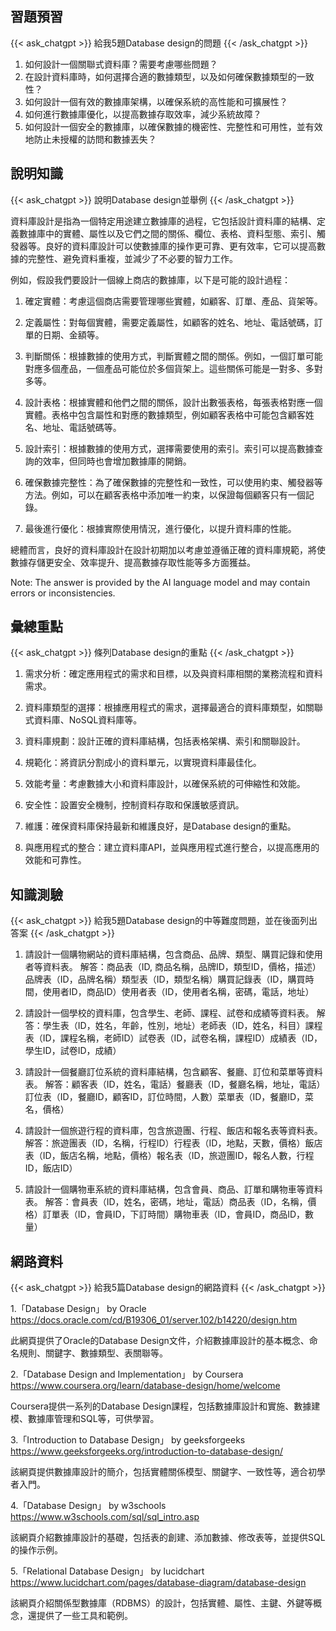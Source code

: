 ## 習題預習
{{< ask_chatgpt >}}
給我5題Database design的問題
{{< /ask_chatgpt >}}



1. 如何設計一個關聯式資料庫？需要考慮哪些問題？
2. 在設計資料庫時，如何選擇合適的數據類型，以及如何確保數據類型的一致性？
3. 如何設計一個有效的數據庫架構，以確保系統的高性能和可擴展性？
4. 如何進行數據庫優化，以提高數據存取效率，減少系統故障？
5. 如何設計一個安全的數據庫，以確保數據的機密性、完整性和可用性，並有效地防止未授權的訪問和數據丟失？   

## 說明知識
{{< ask_chatgpt >}}
說明Database design並舉例
{{< /ask_chatgpt >}}



資料庫設計是指為一個特定用途建立數據庫的過程，它包括設計資料庫的結構、定義數據庫中的實體、屬性以及它們之間的關係、欄位、表格、資料型態、索引、觸發器等。良好的資料庫設計可以使數據庫的操作更可靠、更有效率，它可以提高數據的完整性、避免資料重複，並減少了不必要的智力工作。

例如，假設我們要設計一個線上商店的數據庫，以下是可能的設計過程：

1. 確定實體：考慮這個商店需要管理哪些實體，如顧客、訂單、產品、貨架等。

2. 定義屬性：對每個實體，需要定義屬性，如顧客的姓名、地址、電話號碼，訂單的日期、金額等。

3. 判斷關係：根據數據的使用方式，判斷實體之間的關係。例如，一個訂單可能對應多個產品，一個產品可能位於多個貨架上。這些關係可能是一對多、多對多等。

4. 設計表格：根據實體和他們之間的關係，設計出數張表格，每張表格對應一個實體。表格中包含屬性和對應的數據類型，例如顧客表格中可能包含顧客姓名、地址、電話號碼等。

5. 設計索引：根據數據的使用方式，選擇需要使用的索引。索引可以提高數據查詢的效率，但同時也會增加數據庫的開銷。

6. 確保數據完整性：為了確保數據的完整性和一致性，可以使用約束、觸發器等方法。例如，可以在顧客表格中添加唯一約束，以保證每個顧客只有一個記錄。

7. 最後進行優化：根據實際使用情況，進行優化，以提升資料庫的性能。

總體而言，良好的資料庫設計在設計初期加以考慮並遵循正確的資料庫規範，將使數據存儲更安全、效率提升、提高數據存取性能等多方面獲益。

Note: The answer is provided by the AI language model and may contain errors or inconsistencies.   

## 彙總重點
{{< ask_chatgpt >}}
條列Database design的重點
{{< /ask_chatgpt >}}



1. 需求分析：確定應用程式的需求和目標，以及與資料庫相關的業務流程和資料需求。

2. 資料庫類型的選擇：根據應用程式的需求，選擇最適合的資料庫類型，如關聯式資料庫、NoSQL資料庫等。

3. 資料庫規劃：設計正確的資料庫結構，包括表格架構、索引和關聯設計。

4. 規範化：將資訊分割成小的資料單元，以實現資料庫最佳化。

5. 效能考量：考慮數據大小和資料庫設計，以確保系統的可伸縮性和效能。

6. 安全性：設置安全機制，控制資料存取和保護敏感資訊。

7. 維護：確保資料庫保持最新和維護良好，是Database design的重點。

8. 與應用程式的整合：建立資料庫API，並與應用程式進行整合，以提高應用的效能和可靠性。   

## 知識測驗
{{< ask_chatgpt >}}
給我5題Database design的中等難度問題，並在後面列出答案
{{< /ask_chatgpt >}}



1. 請設計一個購物網站的資料庫結構，包含商品、品牌、類型、購買記錄和使用者等資料表。
解答：商品表（ID, 商品名稱，品牌ID，類型ID，價格，描述）品牌表（ID，品牌名稱）類型表（ID，類型名稱）購買記錄表（ID，購買時間，使用者ID，商品ID）使用者表（ID，使用者名稱，密碼，電話，地址）

2. 請設計一個學校的資料庫，包含學生、老師、課程、試卷和成績等資料表。
解答：學生表（ID，姓名，年齡，性別，地址）老師表（ID，姓名，科目）課程表（ID，課程名稱，老師ID）試卷表（ID，試卷名稱，課程ID）成績表（ID，學生ID，試卷ID，成績）

3. 請設計一個餐廳訂位系統的資料庫結構，包含顧客、餐廳、訂位和菜單等資料表。
解答：顧客表（ID，姓名，電話）餐廳表（ID，餐廳名稱，地址，電話）訂位表（ID，餐廳ID，顧客ID，訂位時間，人數）菜單表（ID，餐廳ID，菜名，價格）

4. 請設計一個旅遊行程的資料庫，包含旅遊團、行程、飯店和報名表等資料表。
解答：旅遊團表（ID，名稱，行程ID）行程表（ID，地點，天數，價格）飯店表（ID，飯店名稱，地點，價格）報名表（ID，旅遊團ID，報名人數，行程ID，飯店ID）

5. 請設計一個購物車系統的資料庫結構，包含會員、商品、訂單和購物車等資料表。
解答：會員表（ID，姓名，密碼，地址，電話）商品表（ID，名稱，價格）訂單表（ID，會員ID，下訂時間）購物車表（ID，會員ID，商品ID，數量）   

## 網路資料
{{< ask_chatgpt >}}
給我5篇Database design的網路資料
{{< /ask_chatgpt >}}



1.「Database Design」 by Oracle
https://docs.oracle.com/cd/B19306_01/server.102/b14220/design.htm

此網頁提供了Oracle的Database Design文件，介紹數據庫設計的基本概念、命名規則、關鍵字、數據類型、表關聯等。

2.「Database Design and Implementation」 by Coursera
https://www.coursera.org/learn/database-design/home/welcome

Coursera提供一系列的Database Design課程，包括數據庫設計和實施、數據建模、數據庫管理和SQL等，可供學習。 

3.「Introduction to Database Design」 by geeksforgeeks
https://www.geeksforgeeks.org/introduction-to-database-design/

該網頁提供數據庫設計的簡介，包括實體關係模型、關鍵字、一致性等，適合初學者入門。

4.「Database Design」 by w3schools
https://www.w3schools.com/sql/sql_intro.asp

該網頁介紹數據庫設計的基礎，包括表的創建、添加數據、修改表等，並提供SQL的操作示例。

5.「Relational Database Design」 by lucidchart
https://www.lucidchart.com/pages/database-diagram/database-design

該網頁介紹關係型數據庫（RDBMS）的設計，包括實體、屬性、主鍵、外鍵等概念，還提供了一些工具和範例。   

